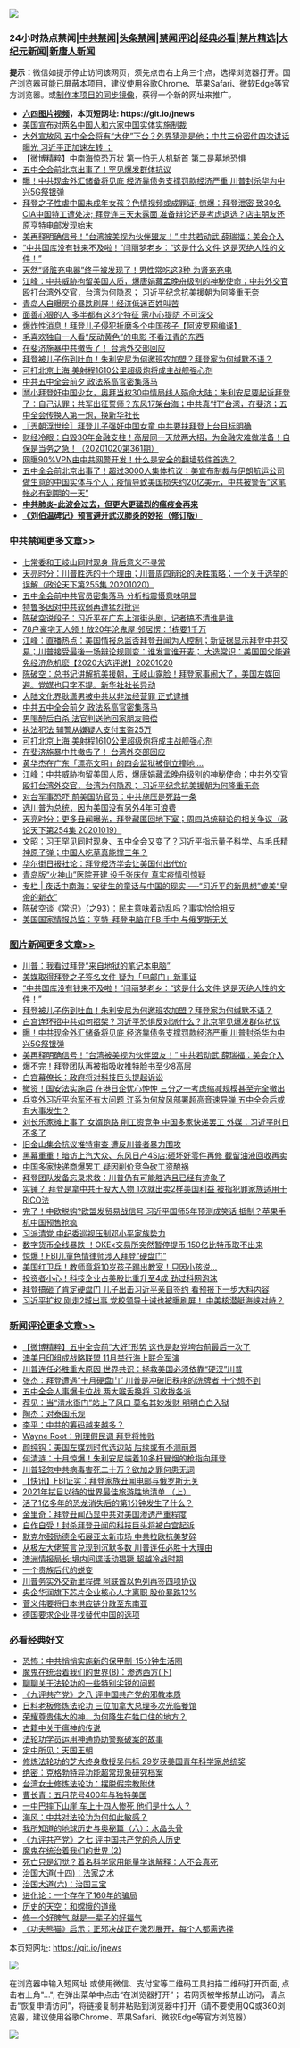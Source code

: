 ![](https://raw.githubusercontent.com/fqnews/bnews/master/64photo/fqnews-qr.jpg)

<div id="tt">
<h3>24小时热点禁闻|<a href="#%E4%B8%AD%E5%85%B1%E7%A6%81%E9%97%BB%E6%9B%B4%E5%A4%9A%E6%96%87%E7%AB%A0">中共禁闻</a>|<a href="#%E5%9B%BE%E7%89%87%E6%96%B0%E9%97%BB%E6%9B%B4%E5%A4%9A%E6%96%87%E7%AB%A0">头条禁闻</a>|<a href="#%E6%96%B0%E9%97%BB%E8%AF%84%E8%AE%BA%E6%9B%B4%E5%A4%9A%E6%96%87%E7%AB%A0">禁闻评论|<a href="#%E5%BF%85%E7%9C%8B%E7%BB%8F%E5%85%B8%E5%A5%BD%E6%96%87">经典必看|<a href="/video.md#%E7%A6%81%E7%89%87%E7%B2%BE%E9%80%89">禁片精选</a>|<a href="https://github.com/fqnews/djy/blob/master/gb/nf1351518.md#1">大纪元新闻</a>|<a href="https://github.com/fqnews/ntdtv/blob/master/gb/prog204.md#1">新唐人新闻</a></h3>
<div><b>提示：</b>微信如提示停止访问该网页，须先点击右上角三个点，选择浏览器打开。国产浏览器可能已屏蔽本项目，建议使用谷歌Chrome、苹果Safari、微软Edge等官方浏览器。或<a href="https://github.com/fqnews/bnews/blob/master/%E5%88%B6%E4%BD%9Cgit%E7%A6%81%E9%97%BB%E9%95%9C%E5%83%8F.md">制作本项目的同步镜像</a>，获得一个新的网址来推广。</div>
<ul>
<li><b><a href="http://d1.bdrive.tk/64.mp4" target="_blank">六四图片视频</a>，本页短网址: https://git.io/jnews</b></li>
<li><a href="/cnnews/20201020/1416984.md">美国宣布对两名中国人和六家中国实体实施制裁</a></li>
<li><a href="/bannedvideo/20201020/1417214.md">大外宣放风 五中全会将有“大佬”下台？外界猜测是他；中共三份密件四次讲话曝光 习近平正加速左转 ；</a></li>
<li><a href="/comments/20201020/1416981.md">【微博精粹】中南海惊恐万状 第一怕无人机斩首 第二是墓地恐惧</a></li>
<li><a href="/comments/20201020/1417271.md">五中全会前北京出事了！罕见爆发群体抗议</a></li>
<li><a href="/topimagenews/20201020/1417170.md">曝！中共现金外汇储备将见底 经济靠债务支撑罚款经济严重 川普封杀华为中兴5G祭银弹</a></li>
<li><a href="/bannedvideo/20201020/1417027.md">拜登之子性虐中国未成年女孩？色情视频或成罪证; 惊爆：拜登泄密 致30名CIA中国特工遭处决; 拜登连三天未露面 准备辩论还是考虑退选？店主朋友还原亨特电邮发现始末</a></li>
<li><a href="/topimagenews/20201020/1417081.md">美再释明确信号！“台湾被美视为伙伴盟友！” 中共若动武 薛瑞福：美会介入</a></li>
<li><a href="/topimagenews/20201021/1417317.md">“中共国库没有钱来不及啦！”闫丽梦老乡：“这是什么文件 这是灭绝人性的文件！”</a></li>
<li><a href="/lifebaike/20201020/1417058.md">天然“肾脏充电器”终于被发现了！男性常吃这3种 为肾充充电</a></li>
<li><a href="/cbnews/20201020/1417024.md">江峰：中共威胁拘留美国人质，爆唐娟藏孟晚舟级别的神秘使命；中共外交官殴打台湾外交官，台湾为何隐忍； 习近平纪念抗美援朝为何隆重无奈</a></li>
<li><a href="/cnnews/20201021/1417378.md">青岛人自曝房价暴跌刷屏！经济低迷百姓叫苦</a></li>
<li><a href="/lifebaike/20201020/1417042.md">面善心狠的人 多半都有这3个特征 需小心提防 不可深交</a></li>
<li><a href="/cnnews/20201020/1417300.md">爆炸性消息！拜登儿子侵犯折磨多个中国孩子【阿波罗网编译】</a></li>
<li><a href="/cnnews/20201020/1417009.md">毛喜欢独自一人看“反动黄色”的电影 不看江青的东西</a></li>
<li><a href="/cbnews/20201020/1417110.md">在斐济施暴中共撤告了！ 台湾外交部回应</a></li>
<li><a href="/topimagenews/20201020/1417287.md">拜登被儿子伤到吐血！朱利安尼为何邀班农加盟？拜登家为何缄默不语？</a></li>
<li><a href="/cbnews/20201020/1417141.md">可打北京上海 美射程1610公里超级炮将成主战舰强心剂</a></li>
<li><a href="/cbnews/20201020/1417201.md">中共五中全会前夕 政法系高官密集落马</a></li>
<li><a href="/bannedvideo/20201020/1417005.md">🈲️小拜登奸中国少女，奥拜当权30中情局线人殒命大陆；朱利安尼要起诉拜登了：自己认罪；共军出征誓师？东风17架台海；中共真“打”台湾，在斐济；五中全会传换人第一炮，换新华社长</a></li>
<li><a href="/ssgc/20201021/1417404.md">〖兲朝浮世绘〗拜登儿子强奸中国女童 中共要扶拜登上台目标明确</a></li>
<li><a href="/bannedvideo/20201020/1417031.md">财经冷眼：自毁30年金融支柱！高层同一天放两大招，为金融灾难做准备！自保是当务之急！（20201020第361期）</a></li>
<li><a href="/cnnews/20201021/1417437.md">网曝90%VPN由中共网警开发！什么是安全的翻墙软件首选？</a></li>
<li><a href="/bannedvideo/20201021/1417336.md">五中全会前北京出事了！超过3000人集体抗议；美宣布制裁与伊朗航运公司做生意的中国实体与个人；疫情导致美国损失约20亿美元，中共被警告“这笔帐必有到期的一天”</a></li>
<li><b><a href="/comments/20200211/1275071.md" target="_blank">中共肺炎-此波会过去，但更大更猛烈的瘟疫会再来</a></b></li>
<li><b><a href="/comments/20200207/1272816.md" target="_blank">《刘伯温碑记》预言避开武汉肺炎的妙招（修订版）</a></b></li>
</ul>
</div>

<div class="catlist">
<h3><a href="/cbnews/" target="_blank">中共禁闻</a><span><a href="/cbnews/" target="_blank" rel="nofollow">更多文章>></a></span></h3>
<ul>
<li><a href="/cbnews/20201021/1417535.md" target="_blank">七常委和王岐山同时现身 背后意义不寻常</a></li>
<li><a href="/cbnews/20201021/1417533.md" target="_blank">天亮时分：川普胜选的十个理由；川普周四辩论的决胜策略；一个关于选举的误解（政论天下第255集 20201020）</a></li>
<li><a href="/cbnews/20201021/1417419.md" target="_blank">五中全会前中共官员密集落马 分析指震慑意味明显</a></li>
<li><a href="/cbnews/20201021/1417392.md" target="_blank">特鲁多因对中共软弱再遭猛烈批评</a></li>
<li><a href="/cbnews/20201021/1417363.md" target="_blank">陈破空说段子：习近平在广东上演街头剧，记者搞不清谁是谁</a></li>
<li><a href="/cbnews/20201021/1417353.md" target="_blank">78户豪宅无人领！放20年沦鬼屋 邻居愣：1栋要1千万</a></li>
<li><a href="/cbnews/20201020/1417277.md" target="_blank">江峰：直播热点：美国情报总监否拜登丑闻为人控制；新证据显示拜登中共交易；川普接受最後一场辩论规则变：谁发言谁开麦； 大选常识：美国国父能避免经济危机麽【2020大选评说】20201020</a></li>
<li><a href="/cbnews/20201020/1417273.md" target="_blank">陈破空：总书记讲解抗美援朝，王岐山露脸！拜登家事闹大了，美国左媒回避。党媒也只字不提。新华社社长异动</a></li>
<li><a href="/cbnews/20201020/1417230.md" target="_blank">大陆文化界耿潇男被中共以非法经营罪 正式逮捕</a></li>
<li><a href="/cbnews/20201020/1417201.md" target="_blank">中共五中全会前夕 政法系高官密集落马</a></li>
<li><a href="/cbnews/20201020/1417172.md" target="_blank">男喝醉后自杀 法官判送他回家朋友赔偿</a></li>
<li><a href="/cbnews/20201020/1417171.md" target="_blank">执法犯法 辅警从嫌疑人支付宝盗25万</a></li>
<li><a href="/cbnews/20201020/1417141.md" target="_blank">可打北京上海 美射程1610公里超级炮将成主战舰强心剂</a></li>
<li><a href="/cbnews/20201020/1417110.md" target="_blank">在斐济施暴中共撤告了！ 台湾外交部回应</a></li>
<li><a href="/cbnews/20201020/1417082.md" target="_blank">黄华杰在广东「漂亮文明」的四会监狱被倒立撞地 …</a></li>
<li><a href="/cbnews/20201020/1417024.md" target="_blank">江峰：中共威胁拘留美国人质，爆唐娟藏孟晚舟级别的神秘使命；中共外交官殴打台湾外交官，台湾为何隐忍； 习近平纪念抗美援朝为何隆重无奈</a></li>
<li><a href="/cbnews/20201020/1416994.md" target="_blank">对台军事恐吓 前美国防官员：中共施压是死路一条</a></li>
<li><a href="/cbnews/20201020/1416726.md" target="_blank">选川普为总统，因为美国没有另外4年可浪费</a></li>
<li><a href="/cbnews/20201020/1416951.md" target="_blank">天亮时分：更多丑闻曝光，拜登藏匿回地下室；周四总统辩论的相关争议（政论天下第254集 20201019）</a></li>
<li><a href="/cbnews/20201020/1416900.md" target="_blank">文昭：习王罕见同时现身、五中全会又变了？习近平指示量子科学、与毛氏精神原子弹；中国人吃草真能撑三年？</a></li>
<li><a href="/cbnews/20201020/1416820.md" target="_blank">华尔街日报社论：拜登经济学会让美国付出代价</a></li>
<li><a href="/cbnews/20201020/1416773.md" target="_blank">青岛版“火神山”医院开建 设千张床位 真实疫情引惊疑</a></li>
<li><a href="/cbnews/20201020/1416760.md" target="_blank">专栏 | 夜话中南海：安徒生的童话与中国的现实 &#8212;-“习近平的新思想”媲美“皇帝的新衣”</a></li>
<li><a href="/cbnews/20201020/1416758.md" target="_blank">陈破空谈《常识》（之93）：民主意味着动乱吗？事实恰恰相反</a></li>
<li><a href="/cbnews/20201020/1416753.md" target="_blank">美国国家情报总监：亨特-拜登电脑在FBI手中 与俄罗斯无关</a></li>

</ul>
</div>
<div class="catlist">
<h3><a href="/topimagenews/" target="_blank">图片新闻</a><span><a href="/topimagenews/" target="_blank" rel="nofollow">更多文章>></a></span></h3>
<ul>
<li><a href="/topimagenews/20201021/1417497.md" target="_blank">川普：我看过拜登“来自地狱的笔记本电脑”</a></li>
<li><a href="/topimagenews/20201021/1417337.md" target="_blank">美媒取得拜登之子签名文件 疑为「电邮门」新事证</a></li>
<li><a href="/topimagenews/20201021/1417317.md" target="_blank">“中共国库没有钱来不及啦！”闫丽梦老乡：“这是什么文件 这是灭绝人性的文件！”</a></li>
<li><a href="/topimagenews/20201020/1417287.md" target="_blank">拜登被儿子伤到吐血！朱利安尼为何邀班农加盟？拜登家为何缄默不语？</a></li>
<li><a href="/topimagenews/20201020/1417278.md" target="_blank">白宫连环招中共如何招架？习近平恐惧反对派什么？北京罕见爆发群体抗议</a></li>
<li><a href="/topimagenews/20201020/1417170.md" target="_blank">曝！中共现金外汇储备将见底 经济靠债务支撑罚款经济严重 川普封杀华为中兴5G祭银弹</a></li>
<li><a href="/topimagenews/20201020/1417081.md" target="_blank">美再释明确信号！“台湾被美视为伙伴盟友！” 中共若动武 薛瑞福：美会介入</a></li>
<li><a href="/topimagenews/20201020/1417080.md" target="_blank">爆不完！拜登团队再被指吸收推特脸书至少8高层</a></li>
<li><a href="/topimagenews/20201020/1417055.md" target="_blank">白宫幕僚长：政府将对科技巨头提起诉讼</a></li>
<li><a href="/topimagenews/20201020/1416970.md" target="_blank">撤资！国安法实施后 在港日企忧心忡忡 三分之一考虑缩减规模甚至完全撤出</a></li>
<li><a href="/topimagenews/20201019/1416583.md" target="_blank">兵变外习近平治军还有大问题 江系为何放风部署超高音速导弹 五中全会后或有大事发生？</a></li>
<li><a href="/topimagenews/20201019/1416519.md" target="_blank">刘长乐家摊上事了 女婿跑路 削工资竞争 中国多家快递罢工 外媒：习近平时日不多了</a></li>
<li><a href="/topimagenews/20201019/1416451.md" target="_blank">旧金山集会抗议推特审查 遭反川普者暴力围攻</a></li>
<li><a href="/topimagenews/20201019/1416445.md" target="_blank">黑幕重重！暗访上汽大众、东风日产4S店:砸坏好零件再修 截留油液回收再卖</a></li>
<li><a href="/topimagenews/20201018/1416200.md" target="_blank">中国多家快递商爆罢工 疑因削价竞争砍工资酿祸</a></li>
<li><a href="/topimagenews/20201018/1416181.md" target="_blank">拜登团队发备忘录求救：川普仍有可能胜选且已经有迹象了</a></li>
<li><a href="/topimagenews/20201018/1416174.md" target="_blank">实锤？ 拜登是拿中共干股大人物 1次就出卖2样美国利益 被指犯罪家族适用于RICO法</a></li>
<li><a href="/topimagenews/20201018/1416121.md" target="_blank">完了！中欧脱钩?欧盟发贸易战信号 习近平国师5年预测成笑话 抵制？苹果手机中国预售抢疯</a></li>
<li><a href="/topimagenews/20201018/1416089.md" target="_blank">习派清党 中纪委巡视压制邓小平家族势力</a></li>
<li><a href="/topimagenews/20201018/1416015.md" target="_blank">数字货币全线暴跌 ！OKEx交易所突然暂停提币 150亿比特币取不出来</a></li>
<li><a href="/topimagenews/20201018/1415934.md" target="_blank">惊爆！FBI儿童色情律师涉入拜登“硬盘门”</a></li>
<li><a href="/topimagenews/20201018/1415856.md" target="_blank">美国红卫兵！教师竟将10岁孩子踢出教室！只因小孩说&#8230;</a></li>
<li><a href="/topimagenews/20201018/1415815.md" target="_blank">投资者小心！科技企业占美股比重升至4成 劲过科网泡沫</a></li>
<li><a href="/topimagenews/20201018/1415789.md" target="_blank">拜登搞砸了肯定硬盘门 儿子出击习近平亲自签约 看预报下一步大料内容</a></li>
<li><a href="/topimagenews/20201017/1415742.md" target="_blank">习近平扩权 刚走2城出事 党校领导十诫也被曝刷屏！ 中美核潜艇海峡对峙？</a></li>

</ul>
</div>
<div class="catlist">
<h3><a href="/comments/" target="_blank">新闻评论</a><span><a href="/comments/" target="_blank" rel="nofollow">更多文章>></a></span></h3>
<ul>
<li><a href="/comments/20201021/1417579.md" target="_blank">【微博精粹】五中全会前“大好”形势 这也是赵党垮台前最后一次了</a></li>
<li><a href="/comments/20201021/1417559.md" target="_blank">澳美日印组成战略联盟 11月举行海上联合军演</a></li>
<li><a href="/comments/20201021/1417542.md" target="_blank">川普连任必胜重大原因 世界共识：拯救美国必须依靠“硬汉”川普</a></li>
<li><a href="/comments/20201021/1417541.md" target="_blank">张杰：拜登遭遇“十月硬盘门” 川普是冲破旧秩序的洗牌者 十个想不到</a></li>
<li><a href="/comments/20201021/1417521.md" target="_blank">五中全会人事爆卡位战 两大喉舌换将 习收拢各派</a></li>
<li><a href="/comments/20201021/1417514.md" target="_blank">荐见：当“清水衙门”站上了风口 莫名其妙发财 明明白白入狱</a></li>
<li><a href="/comments/20201021/1417513.md" target="_blank">陶杰：对泰国乐观</a></li>
<li><a href="/comments/20201021/1417512.md" target="_blank">李平：中共的筹码越来越多？</a></li>
<li><a href="/comments/20201021/1417417.md" target="_blank">Wayne Root：别理假民调 拜登将惨败</a></li>
<li><a href="/comments/20201021/1417501.md" target="_blank">颜纯钩：美国左媒划时代选边站 后续或有不测前景</a></li>
<li><a href="/comments/20201021/1417500.md" target="_blank">何清涟：十月惊爆！朱利安尼端着10多杆冒烟的枪指向拜登</a></li>
<li><a href="/comments/20201021/1417496.md" target="_blank">川普轻忽中共病毒害死二十万？欲加之罪何患无词</a></li>
<li><a href="/comments/20201021/1417485.md" target="_blank">【快讯】FBI证实：拜登家族丑闻电邮与俄罗斯无关</a></li>
<li><a href="/comments/20201021/1417484.md" target="_blank">2021年拭目以待的世界最佳旅游胜地清单 （上）</a></li>
<li><a href="/comments/20201021/1417473.md" target="_blank">活了1亿多年的恐龙消失后的第1分钟发生了什么？</a></li>
<li><a href="/comments/20201021/1417467.md" target="_blank">金里奇：拜登丑闻凸显中共对美国渗透严重程度</a></li>
<li><a href="/comments/20201021/1417466.md" target="_blank">自作自受！封杀拜登丑闻的科技巨头将被白宫起诉</a></li>
<li><a href="/comments/20201021/1417465.md" target="_blank">默克尔鼓励德企拓展亚太新市场 中共拉欧抗美梦碎</a></li>
<li><a href="/comments/20201021/1417444.md" target="_blank">从极左大佬誓言兑现到沉默多数 川普连任必胜十大理由</a></li>
<li><a href="/comments/20201021/1417441.md" target="_blank">澳洲情报局长:境内间谍活动猖獗 超越冷战时期</a></li>
<li><a href="/comments/20201021/1417414.md" target="_blank">一个贵族后代的蜕变</a></li>
<li><a href="/comments/20201021/1417413.md" target="_blank">川普务实外交新里程碑 阿联酋以色列再签四项协议</a></li>
<li><a href="/comments/20201021/1417412.md" target="_blank">央企华润旗下芯片企业核心人才离职 股价暴跌12%</a></li>
<li><a href="/comments/20201021/1417411.md" target="_blank">菅义伟要将日本供应链分散至东南亚</a></li>
<li><a href="/comments/20201021/1417403.md" target="_blank">德国要求企业寻找替代中国的选项</a></li>

</ul>
</div>

<div class="catlist">
<h3>必看经典好文</h3>
<ul>
<li><a href="/baitai/20200711/1359005.md" target="_blank">恐怖：中共悄悄实施新的保甲制-15分钟生活圈</a></li>
<li><a href="/topimagenews/20180527/948714.md" target="_blank">魔鬼在统治着我们的世界(8)：渗透西方(下)</a></li>
<li><a href="/comments/20190417/1114875.md" target="_blank">聊聊关于法轮功的一些特别尖锐的问题</a></li>
<li><a href="/bookonline/20131116/201047.md" target="_blank">《九评共产党》之八 评中国共产党的邪教本质</a></li>
<li><a href="/comments/20200531/1337359.md" target="_blank">日料老板修炼法轮功 三位加拿大总理多次光临餐馆</a></li>
<li><a href="/comments/20200618/1346830.md" target="_blank">荣耀尊贵伟大的神，为何降生在牲口住的地方？</a></li>
<li><a href="/ccpdope/20200531/1337409.md" target="_blank">古籍中关于瘟神的传说</a></li>
<li><a href="/cbnews/20170626/780479.md" target="_blank">法轮功学员运用神通协助警察破案的故事</a></li>
<li><a href="/tculture/xiulian/20151111/470021.md" target="_blank">定中所见：天国王朝</a></li>
<li><a href="/comments/20190517/1129285.md" target="_blank">修炼法轮功的芝大终身教授吴伟标 29岁获美国青年科学家总统奖</a></li>
<li><a href="/comments/20200705/783265.md" target="_blank">绝密：克格勃特异功能超常现象研究档案</a></li>
<li><a href="/cbnews/20200610/1342772.md" target="_blank">台湾女士修炼法轮功：摆脱假宗教附体</a></li>
<li><a href="/comments/20200713/1359796.md" target="_blank">曹长青：五月花号400年与独特美国</a></li>
<li><a href="/cbnews/20200611/1343057.md" target="_blank">一中巴摔下山崖 车上十四人惨死 他们是什么人？</a></li>
<li><a href="/comments/20191218/1228234.md" target="_blank">海风：中共对法轮功为何如此敏感？</a></li>
<li><a href="/cbnews/20171115/856086.md" target="_blank">我所知道的地球历史与奥秘篇（六）：水晶头骨</a></li>
<li><a href="/bookonline/20131116/201048.md" target="_blank">《九评共产党》之七 评中国共产党的杀人历史</a></li>
<li><a href="/topimagenews/20180520/944940.md" target="_blank">魔鬼在统治着我们的世界 (2)</a></li>
<li><a href="/comments/20200704/1355375.md" target="_blank">死亡只是幻觉？着名科学家用能量学说解释：人不会真死</a></li>
<li><a href="/cbnews/20180320/916962.md" target="_blank">治国大道(十四)：法家之术</a></li>
<li><a href="/cbnews/20180312/913459.md" target="_blank">治国大道(六)：治国三宝</a></li>
<li><a href="/comments/20200907/1392278.md" target="_blank">进化论：一个存在了160年的骗局</a></li>
<li><a href="/cbnews/20190219/1083302.md" target="_blank">历史的天空：和嫦娥的道缘</a></li>
<li><a href="/funmedia/20200713/1359909.md" target="_blank">修一个好脾气 就是一辈子的好福气</a></li>
<li><a href="/comments/20200308/1290182.md" target="_blank">《功夫熊猫》启示：正邪决战正在激烈展开，每个人都需选择</a></li>

</ul>
</div>

本页短网址: https://git.io/jnews

![](https://raw.githubusercontent.com/fqnews/bnews/master/64photo/fqnews-qr.jpg)

在浏览器中输入短网址 或使用微信、支付宝等二维码工具扫描二维码打开页面, 点击右上角"...", 在弹出菜单中点击“在浏览器打开”； 若网页被举报禁止访问，请点击“恢复申请访问”，将链接复制并粘贴到浏览器中打开（请不要使用QQ或360浏览器，建议使用谷歌Chrome、苹果Safari、微软Edge等官方浏览器）

![](https://raw.githubusercontent.com/fqnews/bnews/master/64photo/wx.jpg)